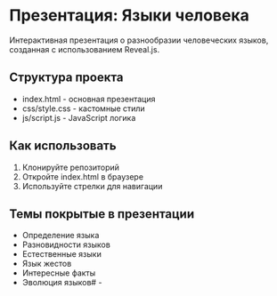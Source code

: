 # Презентация: Языки человека

Интерактивная презентация о разнообразии человеческих языков, созданная с использованием Reveal.js.

## Структура проекта

- index.html - основная презентация
- css/style.css - кастомные стили
- js/script.js - JavaScript логика

## Как использовать

1. Клонируйте репозиторий
2. Откройте index.html в браузере
3. Используйте стрелки для навигации

## Темы покрытые в презентации

- Определение языка
- Разновидности языков
- Естественные языки
- Язык жестов
- Интересные факты
- Эволюция языков# -
